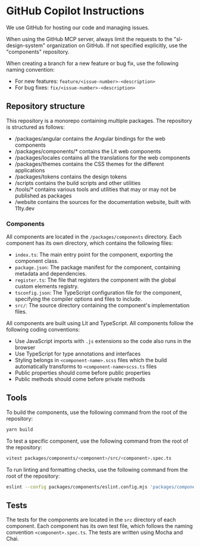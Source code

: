 # GitHub Copilot Instructions

We use GitHub for hosting our code and managing issues.

When using the GitHub MCP server, always limit the requests to the "sl-design-system" organization on GitHub. If not specified explicitly, use the "components" repository.

When creating a branch for a new feature or bug fix, use the following naming convention:
- For new features: `feature/<issue-number>-<description>`
- For bug fixes: `fix/<issue-number>-<description>`

## Repository structure

This repository is a monorepo containing multiple packages. The repository is structured as follows:
- /packages/angular contains the Angular bindings for the web components
- /packages/components/* contains the Lit web components
- /packages/locales contains all the translations for the web components
- /packages/themes contains the CSS themes for the different applications
- /packages/tokens contains the design tokens
- /scripts contains the build scripts and other utilities
- /tools/* contains various tools and utilities that may or may not be published as packages
- /website contains the sources for the documentation website, built with 11ty.dev

### Components

All components are located in the `/packages/components` directory. Each component has its own directory, which contains the following files:
- `index.ts`: The main entry point for the component, exporting the component class.
- `package.json`: The package manifest for the component, containing metadata and dependencies.
- `register.ts`: The file that registers the component with the global custom elements registry.
- `tsconfig.json`: The TypeScript configuration file for the component, specifying the compiler options and files to include.
- `src/`: The source directory containing the component's implementation files.

All components are built using Lit and TypeScript. All components follow the following coding conventions:
- Use JavaScript imports with `.js` extensions so the code also runs in the browser
- Use TypeScript for type annotations and interfaces
- Styling belongs in `<component-name>.scss` files which the build automatically transforms to `<component-name>scss.ts` files
- Public properties should come before public properties
- Public methods should come before private methods

## Tools

To build the components, use the following command from the root of the repository:
```bash
yarn build
```

To test a specific component, use the following command from the root of the repository:
```bash
vitest packages/components/<component>/src/<component>.spec.ts
```

To run linting and formatting checks, use the following command from the root of the repository:
```bash
eslint --config packages/components/eslint.config.mjs 'packages/components/<component>/**/*.ts'
```

## Tests

The tests for the components are located in the `src` directory of each component. Each component has its own test file, which follows the naming convention `<component>.spec.ts`. The tests are written using Mocha and Chai.
